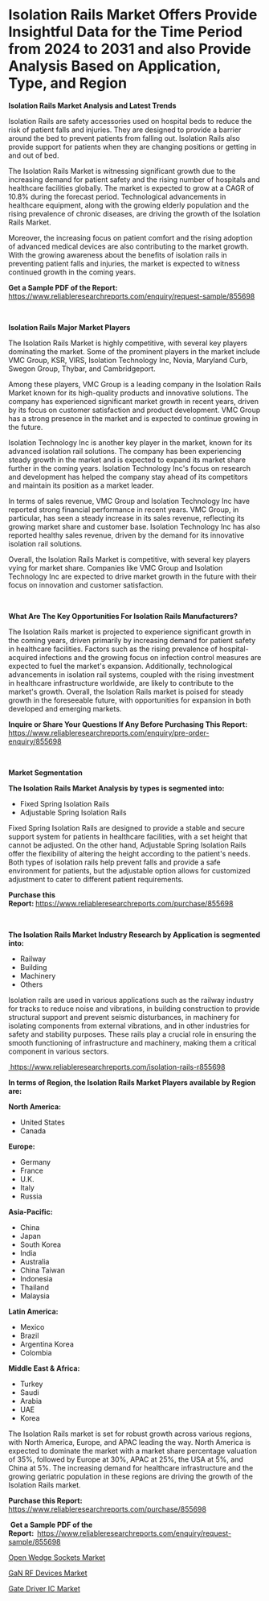 <p><h1>Isolation Rails Market Offers Provide Insightful Data for the Time Period from 2024 to 2031 and also Provide Analysis Based on Application, Type, and Region</h1></p><p><strong>Isolation Rails Market Analysis and Latest Trends</strong></p>
<p><p>Isolation Rails are safety accessories used on hospital beds to reduce the risk of patient falls and injuries. They are designed to provide a barrier around the bed to prevent patients from falling out. Isolation Rails also provide support for patients when they are changing positions or getting in and out of bed.</p><p>The Isolation Rails Market is witnessing significant growth due to the increasing demand for patient safety and the rising number of hospitals and healthcare facilities globally. The market is expected to grow at a CAGR of 10.8% during the forecast period. Technological advancements in healthcare equipment, along with the growing elderly population and the rising prevalence of chronic diseases, are driving the growth of the Isolation Rails Market.</p><p>Moreover, the increasing focus on patient comfort and the rising adoption of advanced medical devices are also contributing to the market growth. With the growing awareness about the benefits of isolation rails in preventing patient falls and injuries, the market is expected to witness continued growth in the coming years.</p></p>
<p><strong>Get a Sample PDF of the Report:&nbsp;</strong> <a href="https://www.reliableresearchreports.com/enquiry/request-sample/855698">https://www.reliableresearchreports.com/enquiry/request-sample/855698</a></p>
<p>&nbsp;</p>
<p><strong>Isolation Rails Major Market Players</strong></p>
<p><p>The Isolation Rails Market is highly competitive, with several key players dominating the market. Some of the prominent players in the market include VMC Group, KSR, VIRS, Isolation Technology Inc, Novia, Maryland Curb, Swegon Group, Thybar, and Cambridgeport.</p><p>Among these players, VMC Group is a leading company in the Isolation Rails Market known for its high-quality products and innovative solutions. The company has experienced significant market growth in recent years, driven by its focus on customer satisfaction and product development. VMC Group has a strong presence in the market and is expected to continue growing in the future.</p><p>Isolation Technology Inc is another key player in the market, known for its advanced isolation rail solutions. The company has been experiencing steady growth in the market and is expected to expand its market share further in the coming years. Isolation Technology Inc's focus on research and development has helped the company stay ahead of its competitors and maintain its position as a market leader.</p><p>In terms of sales revenue, VMC Group and Isolation Technology Inc have reported strong financial performance in recent years. VMC Group, in particular, has seen a steady increase in its sales revenue, reflecting its growing market share and customer base. Isolation Technology Inc has also reported healthy sales revenue, driven by the demand for its innovative isolation rail solutions.</p><p>Overall, the Isolation Rails Market is competitive, with several key players vying for market share. Companies like VMC Group and Isolation Technology Inc are expected to drive market growth in the future with their focus on innovation and customer satisfaction.</p></p>
<p>&nbsp;</p>
<p><strong>What Are The Key Opportunities For Isolation Rails Manufacturers?</strong></p>
<p><p>The Isolation Rails market is projected to experience significant growth in the coming years, driven primarily by increasing demand for patient safety in healthcare facilities. Factors such as the rising prevalence of hospital-acquired infections and the growing focus on infection control measures are expected to fuel the market's expansion. Additionally, technological advancements in isolation rail systems, coupled with the rising investment in healthcare infrastructure worldwide, are likely to contribute to the market's growth. Overall, the Isolation Rails market is poised for steady growth in the foreseeable future, with opportunities for expansion in both developed and emerging markets.</p></p>
<p><strong>Inquire or Share Your Questions If Any Before Purchasing This Report:</strong> <a href="https://www.reliableresearchreports.com/enquiry/pre-order-enquiry/855698">https://www.reliableresearchreports.com/enquiry/pre-order-enquiry/855698</a></p>
<p>&nbsp;</p>
<p><strong>Market Segmentation</strong></p>
<p><strong>The Isolation Rails Market Analysis by types is segmented into:</strong></p>
<p><ul><li>Fixed Spring Isolation Rails</li><li>Adjustable Spring Isolation Rails</li></ul></p>
<p><p>Fixed Spring Isolation Rails are designed to provide a stable and secure support system for patients in healthcare facilities, with a set height that cannot be adjusted. On the other hand, Adjustable Spring Isolation Rails offer the flexibility of altering the height according to the patient's needs. Both types of isolation rails help prevent falls and provide a safe environment for patients, but the adjustable option allows for customized adjustment to cater to different patient requirements.</p></p>
<p><strong>Purchase this Report:&nbsp;</strong><a href="https://www.reliableresearchreports.com/purchase/855698">https://www.reliableresearchreports.com/purchase/855698</a></p>
<p>&nbsp;</p>
<p><strong>The Isolation Rails Market Industry Research by Application is segmented into:</strong></p>
<p><ul><li>Railway</li><li>Building</li><li>Machinery</li><li>Others</li></ul></p>
<p><p>Isolation rails are used in various applications such as the railway industry for tracks to reduce noise and vibrations, in building construction to provide structural support and prevent seismic disturbances, in machinery for isolating components from external vibrations, and in other industries for safety and stability purposes. These rails play a crucial role in ensuring the smooth functioning of infrastructure and machinery, making them a critical component in various sectors.</p></p>
<p><a href="https://www.reliableresearchreports.com/isolation-rails-r855698">&nbsp;https://www.reliableresearchreports.com/isolation-rails-r855698</a></p>
<p><strong>In terms of Region, the Isolation Rails Market Players available by Region are:</strong></p>
<p>
    <p> <strong> North America: </strong>
        <ul>
            <li>United States</li>
            <li>Canada</li>
        </ul>
        </p> 
    <p> <strong> Europe: </strong>
        <ul>
            <li>Germany</li>
            <li>France</li>
            <li>U.K.</li>
            <li>Italy</li>
            <li>Russia</li>
        </ul>
        </p> 
    <p> <strong> Asia-Pacific: </strong>
        <ul>
            <li>China</li>
            <li>Japan</li>
            <li>South Korea</li>
            <li>India</li>
            <li>Australia</li>
            <li>China Taiwan</li>
            <li>Indonesia</li>
            <li>Thailand</li>
            <li>Malaysia</li>
        </ul>
        </p> 
    <p> <strong> Latin America: </strong>
        <ul>
            <li>Mexico</li>
            <li>Brazil</li>
            <li>Argentina Korea</li>
            <li>Colombia</li>
        </ul>
        </p> 
    <p> <strong> Middle East & Africa: </strong>
        <ul>
            <li>Turkey</li>
            <li>Saudi</li>
            <li>Arabia</li>
            <li>UAE</li>
            <li>Korea</li>
        </ul>
    </p>
    </p>
<p><p>The Isolation Rails market is set for robust growth across various regions, with North America, Europe, and APAC leading the way. North America is expected to dominate the market with a market share percentage valuation of 35%, followed by Europe at 30%, APAC at 25%, the USA at 5%, and China at 5%. The increasing demand for healthcare infrastructure and the growing geriatric population in these regions are driving the growth of the Isolation Rails market.</p></p>
<p><strong>Purchase this Report: </strong><a href="https://www.reliableresearchreports.com/purchase/855698">https://www.reliableresearchreports.com/purchase/855698</a></p>
<p>&nbsp;<strong>Get a Sample PDF of the Report:&nbsp;&nbsp;</strong><a href="https://www.reliableresearchreports.com/enquiry/request-sample/855698">https://www.reliableresearchreports.com/enquiry/request-sample/855698</a></p>
<p><strong></strong></p>
<p><p><a href="https://issuu.com/reportprime-2/docs/open-wedge-sockets-market-size-2030_b2d3a4cdcf227c">Open Wedge Sockets Market</a></p><p><a href="https://github.com/hzxpgedq27/Market-Research-Report-List-1/blob/main/gan-rf-devices-market.md">GaN RF Devices Market</a></p><p><a href="https://github.com/EdwarWatkinXXdd/Market-Research-Report-List-1/blob/main/gate-driver-ic-market.md">Gate Driver IC Market</a></p></p>